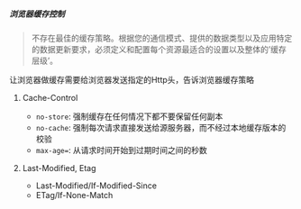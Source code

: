##### 浏览器缓存控制
> 不存在最佳的缓存策略。根据您的通信模式、提供的数据类型以及应用特定的数据更新要求，必须定义和配置每个资源最适合的设置以及整体的’缓存层级’。

让浏览器做缓存需要给浏览器发送指定的Http头，告诉浏览器缓存策略

1. Cache-Control
    + `no-store`: 强制缓存在任何情况下都不要保留任何副本
    + `no-cache`: 强制每次请求直接发送给源服务器，而不经过本地缓存版本的校验
    + `max-age=`: 从请求时间开始到过期时间之间的秒数
    
2. Last-Modified, Etag
    + Last-Modified/If-Modified-Since
    + ETag/If-None-Match
    





